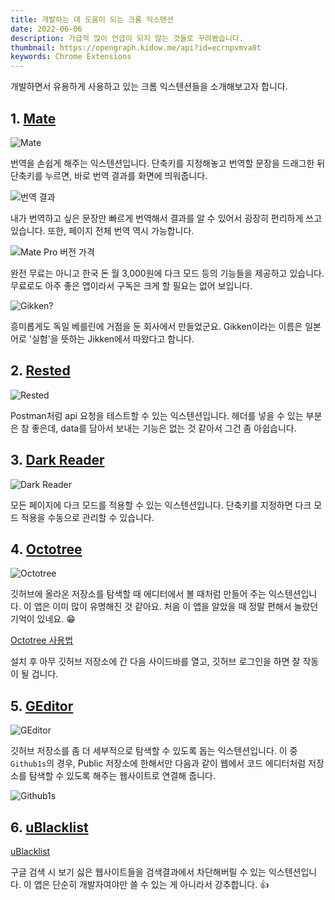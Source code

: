 ```yaml
---
title: 개발하는 데 도움이 되는 크롬 익스텐션
date: 2022-06-06
description: 가급적 많이 언급이 되지 않는 것들로 꾸려봤습니다.
thumbnail: https://opengraph.kidow.me/api?id=ecrnpvmva0t
keywords: Chrome Extensions
---
```


개발하면서 유용하게 사용하고 있는 크롬 익스텐션들을 소개해보고자 합니다.

## 1. [Mate](https://chrome.google.com/webstore/detail/mate-translate-%E2%80%93-translat/ihmgiclibbndffejedjimfjmfoabpcke)

![Mate](mate.png)

번역을 손쉽게 해주는 익스텐션입니다. 단축키를 지정해놓고 번역할 문장을 드래그한 뒤 단축키를 누르면, 바로 번역 결과를 화면에 띄워줍니다.

![번역 결과](mate.gif)

내가 번역하고 싶은 문장만 빠르게 번역해서 결과를 알 수 있어서 굉장히 편리하게 쓰고 있습니다. 또한, 페이지 전체 번역 역시 가능합니다.

![Mate Pro 버전 가격](mate_pro.png)

완전 무료는 아니고 한국 돈 월 3,000원에 다크 모드 등의 기능들을 제공하고 있습니다. 무료로도 아주 좋은 앱이라서 구독은 크게 할 필요는 없어 보입니다.

![Gikken?](gikken.png)

흥미롭게도 독일 베를린에 거점을 둔 회사에서 만들었군요. Gikken이라는 이름은 일본어로 '실험'을 뜻하는 Jikken에서 따왔다고 합니다.

## 2. [Rested](https://chrome.google.com/webstore/detail/rested/eelcnbccaccipfolokglfhhmapdchbfg)

![Rested](rested.png)

Postman처럼 api 요청을 테스트할 수 있는 익스텐션입니다. 헤더를 넣을 수 있는 부분은 참 좋은데, data를 담아서 보내는 기능은 없는 것 같아서 그건 좀 아쉽습니다.

## 3. [Dark Reader](https://chrome.google.com/webstore/detail/dark-reader/eimadpbcbfnmbkopoojfekhnkhdbieeh)

![Dark Reader](dark_reader.png)

모든 페이지에 다크 모드를 적용할 수 있는 익스텐션입니다. 단축키를 지정하면 다크 모드 적용을 수동으로 관리할 수 있습니다.

## 4. [Octotree](https://chrome.google.com/webstore/detail/octotree-github-code-tree/bkhaagjahfmjljalopjnoealnfndnagc)

![Octotree](octotree.png)

깃허브에 올라온 저장소를 탐색할 때 에디터에서 볼 때처럼 만들어 주는 익스텐션입니다. 이 앱은 이미 많이 유명해진 것 같아요. 처음 이 앱을 알았을 때 정말 편해서 놀랐던 기억이 있네요. 😁

[Octotree 사용법](octotree.gif)

설치 후 아무 깃허브 저장소에 간 다음 사이드바를 열고, 깃허브 로그인을 하면 잘 작동이 될 겁니다.

## 5. [GEditor](https://chrome.google.com/webstore/detail/geditor-github-button-edi/cpfldfidpgollddlhpbgflolgjdlfnob)

![GEditor](GEditor.png)

깃허브 저장소를 좀 더 세부적으로 탐색할 수 있도록 돕는 익스텐션입니다. 이 중 `Github1s`의 경우, Public 저장소에 한해서만 다음과 같이 웹에서 코드 에디터처럼 저장소를 탐색할 수 있도록 해주는 웹사이트로 연결해 줍니다.

![Github1s](github1s.png)

## 6. [uBlacklist](https://chrome.google.com/webstore/detail/ublacklist/pncfbmialoiaghdehhbnbhkkgmjanfhe)

[uBlacklist](ublacklist.png)

구글 검색 시 보기 싫은 웹사이트들을 검색결과에서 차단해버릴 수 있는 익스텐션입니다. 이 앱은 단순히 개발자여야만 쓸 수 있는 게 아니라서 강추합니다. 👍
